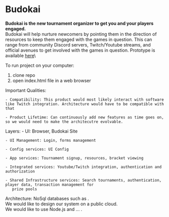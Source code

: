 # Budokai

**Budokai is the new tournament organizer to get you and your players engaged.**\
Budokai will help nurture newcomers by pointing them in the direction of resources to keep them engaged with the games in question. 
This can range from community Discord servers, Twitch/Youtube streams, and official avenues to get involved with the games in question.
Prototype is available [here](https://csci-40500-77100-spring-2021.github.io/project-16/)\

To run project on your computer:
1. clone repo
2. open index.html file in a web browser


Important Qualities: 

    - Compatibility: This product would most likely interact with software like Twitch integration. Architecture would have to be compatible with that 
    
    - Product Lifetime: Can continuously add new features as time goes on, so we would need to make the architecutre evolvable.
   
Layers:
    - UI: Browser, Budokai Site
    
    - UI Management: Login, forms management

    - Config services: UI Config
    
    - App services: Tournament signup, resources, bracket viewing
    
    - Integrated services: Youtube/Twitch integration, authentication and authorization
    
    - Shared Infrastructure services: Search tournaments, authentication, player data, transaction management for 
       prize pools
       
    
Architecture:
    NoSql databases such as .<br/>
    We would like to design our system on a public cloud. <br/>
    We would like to use Node.js and ... . 
    

